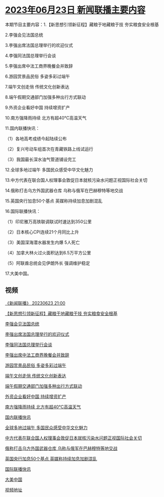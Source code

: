 # [2023年06月23日 新闻联播主要内容](https://tv.cctv.com/lm/xwlb/day/20230623.shtml)

本期节目主要内容：1.【新思想引领新征程】藏粮于地藏粮于技 夯实粮食安全根基

2.李强会见法国总统

3.李强出席法国总理举行的欢迎仪式

4.李强同法国总理举行会谈

5.李强出席中法工商界晚餐会并致辞

6.游园赏景品民俗 多姿多彩过端午

7.端午文创走俏 传统文化创新表达

8.端午假期交通部门加强多种出行方式联动

9.外资企业看好中国 持续增资扩产

10.南方强降雨持续 北方有超40℃高温天气

11.国内联播快讯：

（1）各地高考成绩今起陆续公布

（2）复兴号动车组首次在青藏铁路上线试运行

（3）我国最长深水油气管道铺设完工

12.全球多地过端午 多国民众感受中华文化魅力

13.中方代表在联合国人权理事会敦促日本就核污染水问题正视国际社会关切

14.俄称打击乌方外国武器仓库 乌称与俄军在巴赫穆特等地交战

15.英国央行加息50个基点 英媒称持续加息加剧混乱

16.国际联播快讯：

（1）印尼雅万高铁联调联试时速达到350公里

（2）日本核心CPI连续21个月同比上升

（3）美国深海潜水器发生内爆 5人死亡

（4）加拿大林火过火面积达到6.5万平方公里

（5）阿联酋总统会见伊朗外长 强调维护稳定

17.大美中国。

## 视频

[《新闻联播》 20230623 21:00](https://tv.cctv.com/2023/06/23/VIDEs9OYzkTt6NxcIGTOUpHQ230623.shtml)

[【新思想引领新征程】藏粮于地藏粮于技 夯实粮食安全根基](https://tv.cctv.com/2023/06/23/VIDENKX9dF4K4iAuMOZ5gNeI230623.shtml)

[李强会见法国总统](https://tv.cctv.com/2023/06/23/VIDE1euEhALJoQNx5Nu2nQKQ230623.shtml)

[李强出席法国总理举行的欢迎仪式](https://tv.cctv.com/2023/06/23/VIDENkUr7moT3DrYYJtI0c3B230623.shtml)

[李强同法国总理举行会谈](https://tv.cctv.com/2023/06/23/VIDEnEFLHy4a6KuwIYJd6qgP230623.shtml)

[李强出席中法工商界晚餐会并致辞](https://tv.cctv.com/2023/06/23/VIDEY5cLZ8NggbaUvfpnbFRA230623.shtml)

[游园赏景品民俗 多姿多彩过端午](https://tv.cctv.com/2023/06/23/VIDEBasDUlhC5WsfHp8G1mWt230623.shtml)

[端午文创走俏 传统文化创新表达](https://tv.cctv.com/2023/06/23/VIDE5mi98rZ0erGL26blElNm230623.shtml)

[端午假期交通部门加强多种出行方式联动](https://tv.cctv.com/2023/06/23/VIDEefyzLtVOYojx0rrtuyDb230623.shtml)

[外资企业看好中国 持续增资扩产](https://tv.cctv.com/2023/06/23/VIDEauWOfT3NSDRIvrJKjMb8230623.shtml)

[南方强降雨持续 北方有超40℃高温天气](https://tv.cctv.com/2023/06/23/VIDEKzd3A8AUwxSRrmqFA08A230623.shtml)

[国内联播快讯](https://tv.cctv.com/2023/06/23/VIDExSYuUCAf9rEBd75MwgFZ230623.shtml)

[全球多地过端午 多国民众感受中华文化魅力](https://tv.cctv.com/2023/06/23/VIDE6ybh0eucfwRPncLKZASM230623.shtml)

[中方代表在联合国人权理事会敦促日本就核污染水问题正视国际社会关切](https://tv.cctv.com/2023/06/23/VIDE3uYwaSQVvjuS9P1FHlzs230623.shtml)

[俄称打击乌方外国武器仓库 乌称与俄军在巴赫穆特等地交战](https://tv.cctv.com/2023/06/23/VIDEto46gQLgFjcF9o8CEn4Y230623.shtml)

[英国央行加息50个基点 英媒称持续加息加剧混乱](https://tv.cctv.com/2023/06/23/VIDE8DIL2fjoeMhJpj2ElGcI230623.shtml)

[国际联播快讯](https://tv.cctv.com/2023/06/23/VIDELzfntUqoUYWNaUt37sQy230623.shtml)

[大美中国](https://tv.cctv.com/2023/06/23/VIDEXAZinDVYZWPNccvz261h230623.shtml)

[视频地址](https://tv.cctv.com/lm/xwlb/day/20230623.shtml) 

